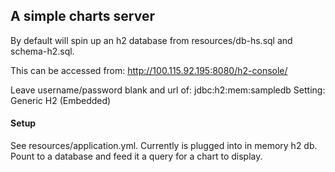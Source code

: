 ## A simple charts server

By default will spin up an h2 database from resources/db-hs.sql and schema-h2.sql.

This can be accessed from: http://100.115.92.195:8080/h2-console/

Leave username/password blank and url of: jdbc:h2:mem:sampledb
Setting: Generic H2 (Embedded)

#### Setup

See resources/application.yml. Currently is plugged into in memory h2 db. Pount to a database and feed it a query
for a chart to display.

